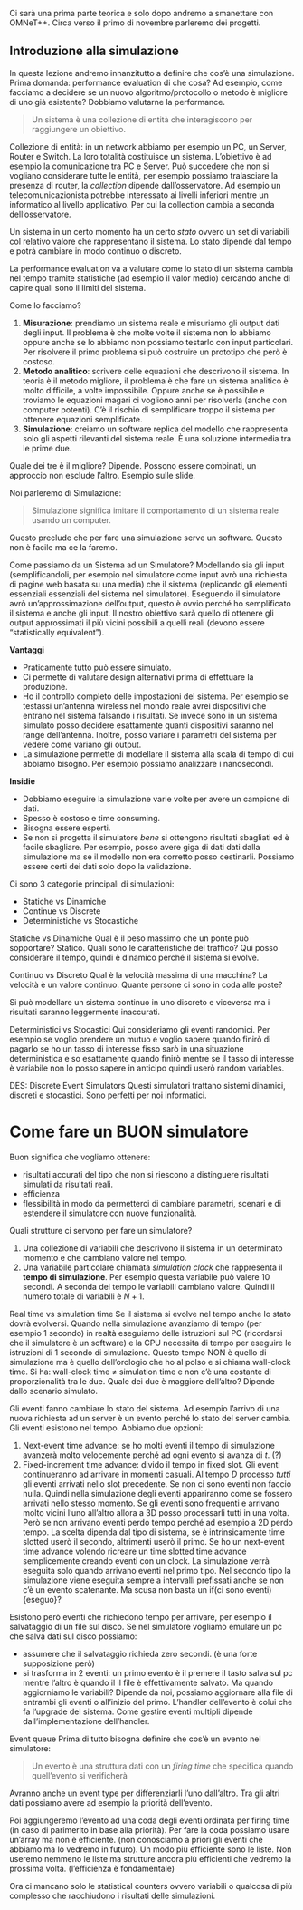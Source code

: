 Ci sarà una prima parte teorica e solo dopo andremo a smanettare con OMNeT++.
Circa verso il primo di novembre parleremo dei progetti.

## Introduzione alla simulazione

In questa lezione andremo innanzitutto a definire che cos’è una simulazione.
Prima domanda: performance evaluation di che cosa?
Ad esempio, come facciamo a decidere se un nuovo algoritmo/protocollo o metodo è migliore di uno già esistente? 
Dobbiamo valutarne la performance.
> Un sistema è una collezione di entità che interagiscono per raggiungere un obiettivo. 

Collezione di entità: in un network abbiamo per esempio un PC, un Server, Router e Switch. La loro totalità costituisce un sistema. L’obiettivo è ad esempio la comunicazione tra PC e Server. 
Può succedere che non si vogliano considerare tutte le entità, per esempio possiamo tralasciare la presenza di router, la *collection* dipende dall’osservatore. Ad esempio un telecomunicazionista potrebbe interessato ai livelli inferiori mentre un informatico al livello applicativo. Per cui la collection cambia a seconda dell’osservatore.

Un sistema in un certo momento ha un certo *stato* ovvero un set di variabili col relativo valore che rappresentano il sistema. Lo stato dipende dal tempo e potrà cambiare in modo continuo o discreto.

La performance evaluation va a valutare come lo stato di un sistema cambia nel tempo tramite statistiche (ad esempio il valor medio) cercando anche di capire quali sono il limiti del sistema.

Come lo facciamo?
1. **Misurazione**: prendiamo un sistema reale e misuriamo gli output dati degli input. Il problema è che molte volte il sistema non lo abbiamo oppure anche se lo abbiamo non possiamo testarlo con input particolari. Per risolvere il primo problema si può costruire un prototipo che però è costoso.
2. **Metodo analitico**: scrivere delle equazioni che descrivono il sistema. In teoria è il metodo migliore, il problema è che fare un sistema analitico è molto difficile, a volte impossibile. Oppure anche se è possibile e troviamo le equazioni magari ci vogliono anni per risolverla (anche con computer potenti). C’è il rischio di semplificare troppo il sistema per ottenere equazioni semplificate.
3. **Simulazione**: creiamo un software replica del modello che rappresenta solo gli aspetti rilevanti del sistema reale. È una soluzione intermedia tra le prime due. 

Quale dei tre è il migliore? Dipende.
Possono essere combinati, un approccio non esclude l’altro. Esempio sulle slide. 

Noi parleremo di Simulazione:
> Simulazione significa imitare il comportamento di un sistema reale usando un computer.

Questo preclude che per fare una simulazione serve un software. Questo non è facile ma ce la faremo.

Come passiamo da un Sistema ad un Simulatore? Modellando sia gli input (semplificandoli, per esempio nel simulatore come input avrò una richiesta di pagine web basata su una media) che il sistema (replicando gli elementi essenziali essenziali del sistema nel simulatore). 
Eseguendo il simulatore avrò un’approssimazione dell’output, questo è ovvio perché ho semplificato il sistema e anche gli input. Il nostro obiettivo sarà quello di ottenere gli output approssimati il più vicini possibili a quelli reali (devono essere “statistically equivalent”).

**Vantaggi**
- Praticamente tutto può essere simulato.
- Ci permette di valutare design alternativi prima di effettuare la produzione.
- Ho il controllo completo delle impostazioni del sistema. Per esempio se testassi un’antenna wireless nel mondo reale avrei dispositivi che entrano nel sistema falsando i risultati. Se invece sono in un sistema simulato posso decidere esattamente quanti dispositivi saranno nel range dell’antenna. Inoltre, posso variare i parametri del sistema per vedere come variano gli output.
- La simulazione permette di modellare il sistema alla scala di tempo di cui abbiamo bisogno. Per esempio possiamo analizzare i nanosecondi. 

**Insidie**
- Dobbiamo eseguire la simulazione varie volte per avere un campione di dati.
- Spesso è costoso e time consuming.
- Bisogna essere esperti.
- Se non si progetta il simulatore *bene* si ottengono risultati sbagliati ed è facile sbagliare. Per esempio, posso avere giga di dati dati dalla simulazione ma se il modello non era corretto posso cestinarli. Possiamo essere certi dei dati solo dopo la validazione. 

Ci sono 3 categorie principali di simulazioni:
- Statiche vs Dinamiche
- Continue vs Discrete
- Deterministiche vs Stocastiche

Statiche vs Dinamiche
Qual è il peso massimo che un ponte può sopportare? Statico.
Quali sono le caratteristiche del traffico? Qui posso considerare il tempo, quindi è dinamico perché il sistema si evolve.

Continuo vs Discreto
Qual è la velocità massima di una macchina? La velocità è un valore continuo.
Quante persone ci sono in coda alle poste? 

Si può modellare un sistema continuo in uno discreto e viceversa ma i risultati saranno leggermente inaccurati.

Deterministici vs Stocastici
Qui consideriamo gli eventi randomici. Per esempio se voglio prendere un mutuo e voglio sapere quando finirò di pagarlo se ho un tasso di interesse fisso sarò in una situazione deterministica e so esattamente quando finirò mentre se il tasso di interesse è variabile non lo posso sapere in anticipo quindi userò random variables. 

DES: Discrete Event Simulators
Questi simulatori trattano sistemi dinamici, discreti e stocastici. Sono perfetti per noi informatici. 

# Come fare un BUON simulatore

Buon significa che vogliamo ottenere:
- risultati accurati del tipo che non si riescono a distinguere risultati simulati da risultati reali. 
- efficienza
- flessibilità in modo da permetterci di cambiare parametri, scenari e di estendere il simulatore con nuove funzionalità.

Quali strutture ci servono per fare un simulatore?
1. Una collezione di variabili che descrivono il sistema in un determinato momento e che cambiano valore nel tempo.
2. Una variabile particolare chiamata *simulation clock* che rappresenta il **tempo di simulazione**. Per esempio questa variabile può valere 10 secondi. A seconda del tempo le variabili cambiano valore. 
Quindi il numero totale di variabili è $N + 1$.

Real time vs simulation time 
Se il sistema si evolve nel tempo anche lo stato dovrà evolversi.
Quando nella simulazione avanziamo di tempo (per esempio 1 secondo) in realtà eseguiamo delle istruzioni sul PC (ricordarsi che il simulatore è un software) e la CPU necessita di tempo per eseguire le istruzioni di 1 secondo di simulazione. Questo tempo NON è quello di simulazione ma è quello dell’orologio che ho al polso e si chiama wall-clock time. Si ha:
wall-clock time $\not=$ simulation time
e non c’è una costante di proporzionalità tra le due. 
Quale dei due è maggiore dell’altro? Dipende dallo scenario simulato.

Gli eventi fanno cambiare lo stato del sistema. 
Ad esempio l’arrivo di una nuova richiesta ad un server è un evento perché lo stato del server cambia. Gli eventi esistono nel tempo.
Abbiamo due opzioni: 
1. Next-event time advance: se ho molti eventi il tempo di simulazione avanzerà molto velocemente perché ad ogni evento si avanza di $t$. (?)
2. Fixed-increment time advance: divido il tempo in fixed slot. Gli eventi continueranno ad arrivare in momenti casuali. Al tempo $D$ processo *tutti* gli eventi arrivati nello slot precedente. Se non ci sono eventi non faccio nulla. Quindi nella simulazione degli eventi appariranno come se fossero arrivati nello stesso momento.
Se gli eventi sono frequenti e arrivano molto vicini l’uno all’altro allora a 3D posso processarli tutti in una volta. Però se non arrivano eventi perdo tempo perché ad esempio a 2D perdo tempo.
La scelta dipenda dal tipo di sistema, se è intrinsicamente time slotted userò il secondo, altrimenti userò il primo. 
Se ho un next-event time advance volendo ricreare un time slotted time advance semplicemente creando eventi con un clock. 
La simulazione verrà eseguita solo quando arrivano eventi nel primo tipo. Nel secondo tipo la simulazione viene eseguita sempre a intervalli prefissati anche se non c’è un evento scatenante. 
Ma scusa non basta un if(ci sono eventi) {eseguo}?

Esistono però eventi che richiedono tempo per arrivare, per esempio il salvataggio di un file sul disco. Se nel simulatore vogliamo emulare un pc che salva dati sul disco possiamo:
- assumere che il salvataggio richieda zero secondi. (è una forte supposizione però)
- si trasforma in 2 eventi: un primo evento è il premere il tasto salva sul pc mentre l’altro è quando il il file è effettivamente salvato.
Ma quando aggiorniamo le variabili? Dipende da noi, possiamo aggiornare alla file di entrambi gli eventi o all’inizio del primo. L’handler dell’evento è colui che fa l’upgrade del sistema.
Come gestire eventi multipli dipende dall’implementazione dell’handler.

Event queue
Prima di tutto bisogna definire che cos’è un evento nel simulatore:
> Un evento è una struttura dati con un *firing time* che specifica quando quell’evento si verificherà

Avranno anche un event type per differenziarli l’uno dall’altro.
Tra gli altri dati possiamo avere ad esempio la priorità dell’evento. 

Poi aggiungeremo l’evento ad una coda degli eventi ordinata per firing time (in caso di parimerito in base alla priorità).
Per fare la coda possiamo usare un’array ma non è efficiente. (non conosciamo a priori gli eventi che abbiamo ma lo vedremo in futuro).
Un modo più efficiente sono le liste. 
Non useremo nemmeno le liste ma strutture ancora più efficienti che vedremo la prossima volta. (l’efficienza è fondamentale)

Ora ci mancano solo le statistical counters ovvero variabili o qualcosa di più complesso che racchiudono i risultati delle simulazioni. 